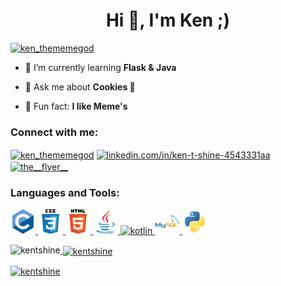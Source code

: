 <h1 align="center">Hi 👋, I'm Ken ;)</h1>
<p align="left"> <a href="https://twitter.com/ken_thememegod" target="blank"><img src="https://img.shields.io/twitter/follow/ken_thememegod?logo=twitter&style=for-the-badge" alt="ken_thememegod" /></a> </p>

- 🌱 I’m currently learning **Flask & Java**

- 💬 Ask me about **Cookies 🍪**

- 🐸 Fun fact: **I like Meme's**

<h3 align="left">Connect with me:</h3>
<p align="left">
<a href="https://twitter.com/ken_thememegod" target="blank"><img align="center" src="https://raw.githubusercontent.com/rahuldkjain/github-profile-readme-generator/master/src/images/icons/Social/twitter.svg" alt="ken_thememegod" height="30" width="40" /></a>
<a href="https://tinyurl.com/ypzbjt66" target="blank"><img align="center" src="https://raw.githubusercontent.com/rahuldkjain/github-profile-readme-generator/master/src/images/icons/Social/linked-in-alt.svg" alt="linkedin.com/in/ken-t-shine-4543331aa" height="30" width="40" /></a>
<a href="https://instagram.com/the__flyer__" target="blank"><img align="center" src="https://raw.githubusercontent.com/rahuldkjain/github-profile-readme-generator/master/src/images/icons/Social/instagram.svg" alt="the__flyer__" height="30" width="40" /></a>
</p>

<h3 align="left">Languages and Tools:</h3>
<p align="left"> <a href="https://www.cprogramming.com/" target="_blank" rel="noreferrer"> <img src="https://raw.githubusercontent.com/devicons/devicon/master/icons/c/c-original.svg" alt="c" width="40" height="40"/> </a> <a href="https://www.w3schools.com/css/" target="_blank" rel="noreferrer"> <img src="https://raw.githubusercontent.com/devicons/devicon/master/icons/css3/css3-original-wordmark.svg" alt="css3" width="40" height="40"/> </a> <a href="https://www.w3.org/html/" target="_blank" rel="noreferrer"> <img src="https://raw.githubusercontent.com/devicons/devicon/master/icons/html5/html5-original-wordmark.svg" alt="html5" width="40" height="40"/> </a> <a href="https://www.java.com" target="_blank" rel="noreferrer"> <img src="https://raw.githubusercontent.com/devicons/devicon/master/icons/java/java-original.svg" alt="java" width="40" height="40"/> </a> <a href="https://kotlinlang.org" target="_blank" rel="noreferrer"> <img src="https://www.vectorlogo.zone/logos/kotlinlang/kotlinlang-icon.svg" alt="kotlin" width="40" height="40"/> </a> <a href="https://www.mysql.com/" target="_blank" rel="noreferrer"> <img src="https://raw.githubusercontent.com/devicons/devicon/master/icons/mysql/mysql-original-wordmark.svg" alt="mysql" width="40" height="40"/> </a> <a href="https://www.python.org" target="_blank" rel="noreferrer"> <img src="https://raw.githubusercontent.com/devicons/devicon/master/icons/python/python-original.svg" alt="python" width="40" height="40"/> </a> <a href="https://unity.com/" target="_blank" rel="noreferrer"> 

<p><img align="left" src="https://github-readme-stats.vercel.app/api/top-langs?username=kentshine&show_icons=true&locale=en&layout=compact" alt="kentshine" /></p>

<p>&nbsp;<img align="center" src="https://github-readme-stats.vercel.app/api?username=kentshine&show_icons=true&locale=en" alt="kentshine" /></p>

<p><img align="center" src="https://github-readme-streak-stats.herokuapp.com/?user=kentshine&" alt="kentshine" /></p>

